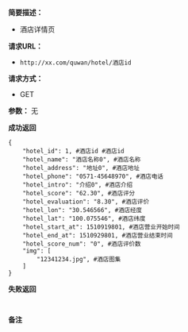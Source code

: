  
**简要描述：** 

- 酒店详情页

**请求URL：** 
- ` http://xx.com/quwan/hotel/酒店id `
  
**请求方式：**
- GET 

**参数：** 
 无




 **成功返回**
```
{
    "hotel_id": 1, #酒店id #酒店id
    "hotel_name": "酒店名称0", #酒店名称
    "hotel_address": "地址0", #酒店地址
    "hotel_phone": "0571-45648970", #酒店电话
    "hotel_intro": "介绍0", #酒店介绍
    "hotel_score": "62.30", #酒店评分
    "hotel_evaluation": "8.30", #酒店评价
    "hotel_lon": "30.546566", #酒店经度
    "hotel_lat": "100.075546", #酒店纬度
    "hotel_start_at": 1510919801, #酒店营业开始时间
    "hotel_end_at": 1510929801, #酒店营业结束时间
    "hotel_score_num": "0", #酒店评价数
    "img": [
        "12341234.jpg", #酒店图集
    ]
}
```

 **失败返回** 

```


```

 **备注** 

